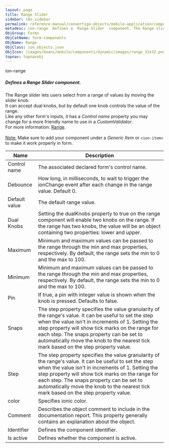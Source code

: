 ```yaml
---
layout: page
title: Range Slider
sidebar: c8o_sidebar
permalink: reference-manual/convertigo-objects/mobile-application/components/form-components/range-slider/
metadesc: ion-range  Defines a  Range Slider  component. The Range slider lets users select from a range of values by moving the slider knob. It can accept dual
ObjGroup: Forms
ObjCatName: form-components
ObjName: Range
ObjClass: ion_objects.json
ObjIcon: /images/beans/mobile/components/dynamic/images/range_32x32.png
topnav: topnavobj
---
```

ion-range<br/>

##### Defines a <i>Range Slider</i> component.<br/>
The Range slider lets users select from a range of values by moving the slider knob.<br/>
It can accept dual knobs, but by default one knob controls the value of the range.<br/>
Like any other form's inputs, it has a <i>Control name</i> property you may change for a more friendly name to use in a <i>CustomValidator</i>.<br/>
For more information: <a href='https://ionicframework.com/docs/v3/components/#range' target='_blank'>Range</a>.<br/>
<br/>
<span class='orangetwinsoft'><u>Note:</u></span> Make sure to add your component under a <i>Generic Item</i> or <code>&lt;ion-item&gt;</code> to make it work properly in form.

Name | Description 
--- | ---
Control name | The associated declared form's control name.
Debounce | How long, in milliseconds, to wait to trigger the ionChange event after each change in the range value. Default 0.
Default value | The default range value.
Dual Knobs | Setting the dualKnobs property to true on the range component will enable two knobs on the range. If the range has two knobs, the value will be an object containing two properties: lower and upper.
Maximum | Minimum and maximum values can be passed to the range through the min and max properties, respectively. By default, the range sets the min to 0 and the max to 100.
Minimum | Minimum and maximum values can be passed to the range through the min and max properties, respectively. By default, the range sets the min to 0 and the max to 100.
Pin | If true, a pin with integer value is shown when the knob is pressed. Defaults to false.
Snaps | The step property specifies the value granularity of the range's value. It can be useful to set the step when the value isn't in increments of 1. Setting the step property will show tick marks on the range for each step. The snaps property can be set to automatically move the knob to the nearest tick mark based on the step property value.
Step | The step property specifies the value granularity of the range's value. It can be useful to set the step when the value isn't in increments of 1. Setting the step property will show tick marks on the range for each step. The snaps property can be set to automatically move the knob to the nearest tick mark based on the step property value.
color | Specifies ionic color.
Comment | Describes the object comment to include in the documentation report.  This property generally contains an explanation about the object. 
Identifier | Defines the component identifier.  
Is active | Defines whether the component is active. 

